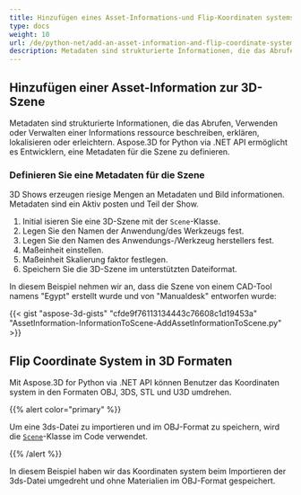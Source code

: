 ```yaml
---
title: Hinzufügen eines Asset-Informations-und Flip-Koordinaten systems in den Formaten 3D
type: docs
weight: 10
url: /de/python-net/add-an-asset-information-and-flip-coordinate-system-in-3d-formats/
description: Metadaten sind strukturierte Informationen, die das Abrufen, Verwenden oder Verwalten einer Informations ressource beschreiben, erklären, lokalisieren oder erleichtern. Aspose.3D for Python via .NET API ermöglicht es Entwicklern, eine Metadaten für die Szene zu definieren.
---
```

##  **Hinzufügen einer Asset-Information zur 3D-Szene**
Metadaten sind strukturierte Informationen, die das Abrufen, Verwenden oder Verwalten einer Informations ressource beschreiben, erklären, lokalisieren oder erleichtern. Aspose.3D for Python via .NET API ermöglicht es Entwicklern, eine Metadaten für die Szene zu definieren.
###  **Definieren Sie eine Metadaten für die Szene**
3D Shows erzeugen riesige Mengen an Metadaten und Bild informationen. Metadaten sind ein Aktiv posten und Teil der Show.

1. Initial isieren Sie eine 3D-Szene mit der `Scene`-Klasse.
1. Legen Sie den Namen der Anwendung/des Werkzeugs fest.
1. Legen Sie den Namen des Anwendungs-/Werkzeug herstellers fest.
1. Maßeinheit einstellen.
1. Maßeinheit Skalierung faktor festlegen.
1. Speichern Sie die 3D-Szene im unterstützten Dateiformat.

In diesem Beispiel nehmen wir an, dass die Szene von einem CAD-Tool namens "Egypt" erstellt wurde und von "Manualdesk" entworfen wurde:

{{< gist "aspose-3d-gists" "cfde9f76113134443c76608c1d19453a" "AssetInformation-InformationToScene-AddAssetInformationToScene.py" >}}
##  **Flip Coordinate System in 3D Formaten**
Mit Aspose.3D for Python via .NET API können Benutzer das Koordinaten system in den Formaten OBJ, 3DS, STL und U3D umdrehen.

{{% alert color="primary" %}} 

Um eine 3ds-Datei zu importieren und im OBJ-Format zu speichern, wird die [`Scene`](https://reference.aspose.com/3d/net/aspose.threed/scene)-Klasse im Code verwendet.

{{% /alert %}} 

In diesem Beispiel haben wir das Koordinaten system beim Importieren der 3ds-Datei umgedreht und ohne Materialien im OBJ-Format gespeichert.
